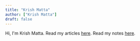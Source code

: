 ```yaml
---
title: "Krish Matta"
author: ["Krish Matta"]
draft: false
---
```


Hi, I'm Krish Matta. Read my articles [here](/articles/). Read my notes [here](/notes/).
